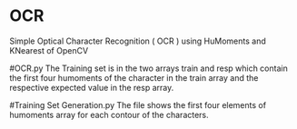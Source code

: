 # OCR
Simple Optical Character Recognition ( OCR )  using HuMoments and  KNearest of OpenCV

#OCR.py
 The Training set is in the two arrays train and resp which contain the first four humoments of the character in the train array and  the respective expected value in the resp array.

#Training Set Generation.py
 The file shows the first four elements of humoments array for each contour of the characters.

